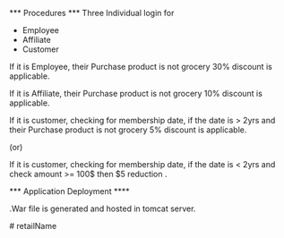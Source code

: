 *** Procedures ***
Three Individual login for
* Employee
* Affiliate
* Customer

If it is Employee, their Purchase product is not grocery 30% discount is applicable. 


If it is Affiliate, their Purchase product is not grocery 10% discount is applicable.



If it is customer, checking for membership date, if the date is > 2yrs and their Purchase product is not grocery 5% discount is applicable. 


(or)

If it is customer, checking for membership date, if the date is < 2yrs and check amount >= 100$ then $5 reduction .


*** Application Deployment ****

.War file is generated and hosted in tomcat server.


#   r e t a i l N a m e  
 